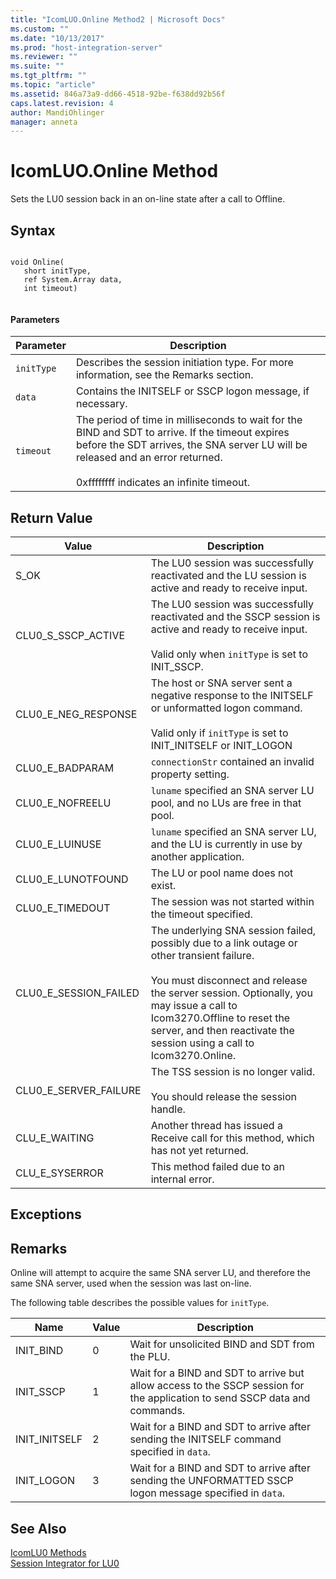 ```yaml
---
title: "IcomLUO.Online Method2 | Microsoft Docs"
ms.custom: ""
ms.date: "10/13/2017"
ms.prod: "host-integration-server"
ms.reviewer: ""
ms.suite: ""
ms.tgt_pltfrm: ""
ms.topic: "article"
ms.assetid: 846a73a9-dd66-4518-92be-f638dd92b56f
caps.latest.revision: 4
author: MandiOhlinger
manager: anneta
---
```

# IcomLUO.Online Method
Sets the LU0 session back in an on-line state after a call to Offline.  
  
## Syntax  
  
```  
  
void Online(  
   short initType,  
   ref System.Array data,  
   int timeout)  
  
```  
  
#### Parameters  
  
|Parameter|Description|  
|---------------|-----------------|  
|`initType`|Describes the session initiation type. For more information, see the Remarks section.|  
|`data`|Contains the INITSELF or SSCP logon message, if necessary.|  
|`timeout`|The period of time in milliseconds to wait for the BIND and SDT to arrive. If the timeout expires before the SDT arrives, the SNA server LU will be released and an error returned.<br /><br /> 0xffffffff indicates an infinite timeout.|  
  
## Return Value  
  
|Value|Description|  
|-----------|-----------------|  
|S_OK|The LU0 session was successfully reactivated and the LU session is active and ready to receive input.|  
|CLU0_S_SSCP_ACTIVE|The LU0 session was successfully reactivated and the SSCP session is active and ready to receive input.<br /><br /> Valid only when `initType` is set to INIT_SSCP.|  
|CLU0_E_NEG_RESPONSE|The host or SNA server sent a negative response to the INITSELF or unformatted logon command.<br /><br /> Valid only if `initType` is set to INIT_INITSELF or INIT_LOGON|  
|CLU0_E_BADPARAM|`connectionStr` contained an invalid property setting.|  
|CLU0_E_NOFREELU|`luname` specified an SNA server LU pool, and no LUs are free in that pool.|  
|CLU0_E_LUINUSE|`luname` specified an SNA server LU, and the LU is currently in use by another application.|  
|CLU0_E_LUNOTFOUND|The LU or pool name does not exist.|  
|CLU0_E_TIMEDOUT|The session was not started within the timeout specified.|  
|CLU0_E_SESSION_FAILED|The underlying SNA session failed, possibly due to a link outage or other transient failure.<br /><br /> You must disconnect and release the server session. Optionally, you may issue a call to Icom3270.Offline to reset the server, and then reactivate the session using a call to Icom3270.Online.|  
|CLU0_E_SERVER_FAILURE|The TSS session is no longer valid.<br /><br /> You should release the session handle.|  
|CLU_E_WAITING|Another thread has issued a Receive call for this method, which has not yet returned.|  
|CLU_E_SYSERROR|This method failed due to an internal error.|  
  
## Exceptions  
  
## Remarks  
 Online will attempt to acquire the same SNA server LU, and therefore the same SNA server, used when the session was last on-line.  
  
 The following table describes the possible values for `initType`.  
  
|Name|Value|Description|  
|----------|-----------|-----------------|  
|INIT_BIND|0|Wait for unsolicited BIND and SDT from the PLU.|  
|INIT_SSCP|1|Wait for a BIND and SDT to arrive but allow access to the SSCP session for the application to send SSCP data and commands.|  
|INIT_INITSELF|2|Wait for a BIND and SDT to arrive after sending the INITSELF command specified in `data`.|  
|INIT_LOGON|3|Wait for a BIND and SDT to arrive after sending the UNFORMATTED SSCP logon message specified in `data`.|  
  
## See Also  
 [IcomLU0 Methods](../core/icomlu0-methods.md)   
 [Session Integrator for LU0](../Topic/Session%20Integrator%20for%20LU01.md)